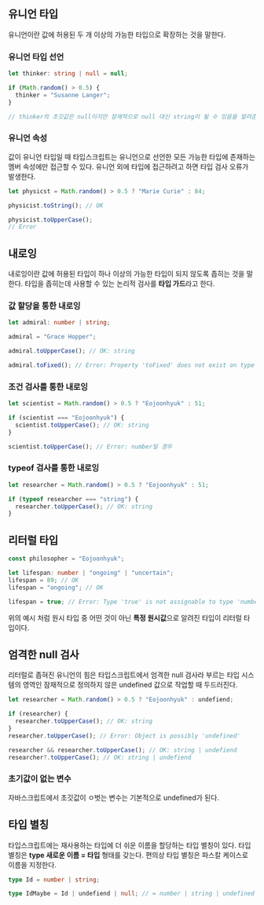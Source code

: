 ## 유니언 타입

유니언이란 값에 허용된 두 개 이상의 가능한 타입으로 확장하는 것을 말한다.

### 유니언 타입 선언

```typescript
let thinker: string | null = null;

if (Math.random() > 0.5) {
  thinker = "Susanne Langer";
}

// thinker의 초깃값은 null이지만 잠재적으로 null 대신 string이 될 수 있음을 알려준다.
```

### 유니언 속성

값이 유니언 타입일 때 타입스크립트는 유니언으로 선언한 모든 가능한 타입에 존재하는 멤버 속성에만 접근할 수 있다. 유니언 외에 타입에 접근하려고 하면 타입 검사 오류가 발생한다.

```typescript
let physicst = Math.random() > 0.5 ? "Marie Curie" : 84;

physicist.toString(); // OK

physicist.toUpperCase();
// Error
```

## 내로잉

내로잉이란 값에 허용된 타입이 하나 이상의 가능한 타입이 되지 않도록 좁히는 것을 말한다.
타입을 좁히는데 사용할 수 있는 논리적 검사를 **타입 가드**라고 한다.

### 값 할당을 통한 내로잉

```typescript
let admiral: number | string;

admiral = "Grace Hopper";

admiral.toUpperCase(); // OK: string

admiral.toFixed(); // Error: Property 'toFixed' does not exist on type 'string'
```

### 조건 검사를 통한 내로잉

```typescript
let scientist = Math.random() > 0.5 ? "Eojoonhyuk" : 51;

if (scientist === "Eojoonhyuk") {
  scientist.toUpperCase(); // OK: string
}

scientist.toUpperCase(); // Error: number일 경우
```

### typeof 검사를 통한 내로잉

```typescript
let researcher = Math.random() > 0.5 ? "Eojoonhyuk" : 51;

if (typeof researcher === "string") {
  researcher.toUpperCase(); // OK: string
}
```

## 리터럴 타입

```typescript
const philosopher = "Eojoonhyuk";

let lifespan: number | "ongoing" | "uncertain";
lifespan = 89; // OK
lifespan = "ongoing"; // OK

lifespan = true; // Error: Type 'true' is not assignable to type 'number | "ongoing" | "uncertain"'
```

위의 예시 처럼 원시 타입 중 어떤 것이 아닌 **특정 원시값**으로 알려진 타입이 리터럴 타입이다.

## 엄격한 null 검사

리터럴로 좁혀진 유니언의 힘은 타입스크립트에서 엄격한 null 검사라 부르는 타입 시스템의 영역인 잠재적으로 정의하지 않은 undefined 값으로 작업할 때 두드러진다.

```typescript
let researcher = Math.random() > 0.5 ? "Eojoonhyuk" : undefiend;

if (researcher) {
  researcher.toUpperCase(); // OK: string
}
researcher.toUpperCase(); // Error: Object is possibly 'undefined'

researcher && researcher.toUpperCase(); // OK: string | undefiend
researcher?.toUpperCase(); // OK: string | undefiend
```

### 초기값이 없는 변수

자바스크립트에서 초깃값이 ㅇ벗는 변수는 기본적으로 undefined가 된다.

## 타입 별칭

타입스크립트에는 재사용하는 타입에 더 쉬운 이름을 할당하는 타입 별칭이 있다.
타입 별칭은 **type 새로운 이름 = 타입** 형태를 갖는다. 편의상 타입 별칭은 파스칼 케이스로 이름을 지정한다.

```typescript
type Id = number | string;

type IdMaybe = Id | undefiend | null; // = number | string | undefined | null
```

